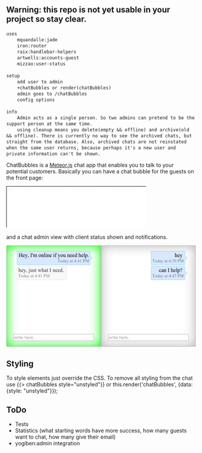 ## Warning: this repo is not yet usable in your project so stay clear.
```
uses
	mquandalle:jade
	iron:router
	raix:handlebar-helpers
	artwells:accounts-guest
	mizzao:user-status

setup
	add user to admin
	+chatBubbles or render(chatBubbles)
	admin goes to /chatBubbles
	config options

info
	Admin acts as a single person. So two admins can pretend to be the support person at the same time.
	using cleanup means you delete(empty && offline) and archive(old && offline). There is currently no way to see the archived chats, but straight from the database. Also, archived chats are not reinstated when the same user returns, because perhaps it's a new user and private information can't be shown.

```

ChatBubbles is a [Meteor.js](http://meteor.com) chat app that enables you to talk to your potential customers. Basically you can have a chat bubble for the guests on the front page:

![client chat](/readme/client.gif)

and a chat admin view with client status shown and notifications.

![Admin view](/readme/admin.png)

Styling
-------

To style elements just override the CSS. To remove all styling from the chat use {{> chatBubbles style="unstyled"}} or this.render('chatBubbles', {data: {style: "unstyled"}});

ToDo
----

- Tests
- Statistics (what starting words have more success, how many guests want to chat, how many give their email)
- yogiben:admin integration